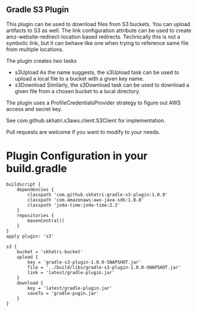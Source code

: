 Gradle S3 Plugin
----------------

This plugin can be used to download files from S3 buckets. You can upload artifacts to S3 as well. The link configuration attribute can be used to create amz-website-redirect-location based redirects. Technically this is not a symbolic link, but it can behave like one when trying to reference same file from multiple locations.

The plugin creates two tasks 
- s3Upload
As the name suggests, the s3Upload task can be used to upload a local file to a bucket with a given key name.
- s3Download
Similarly, the s3Download task can be used to download a given file from a chosen bucket to a local directory.

The plugin uses a ProfileCredentialsProvider strategy to figure out AWS access and secret key.

See com.github.skhatri.s3aws.client.S3Client for implementation.

Pull requests are welcome if you want to modify to your needs.

Plugin Configuration in your build.gradle
==========================================
```
buildscript {
    dependencies {
        classpath 'com.github.skhatri:gradle-s3-plugin:1.0.0'
        classpath 'com.amazonaws:aws-java-sdk:1.8.0'
        classpath 'joda-time:joda-time:2.3'
    }
    repositories {
        mavenCentral()
    }
}
apply plugin: 's3'

s3 {
    bucket = 'skhatri-bucket'
    upload {
        key = 'gradle-s3-plugin-1.0.0-SNAPSHOT.jar'
        file = '../build/libs/gradle-s3-plugin-1.0.0-SNAPSHOT.jar'
        link = 'latest/gradle-plugin.jar'
    }
    download {
        key = 'latest/gradle-plugin.jar'
        saveTo = 'gradle-pugin.jar'
    }
}


```
